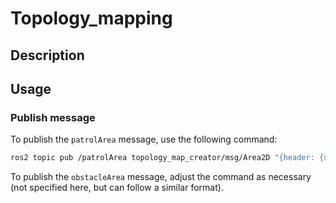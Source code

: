 # Topology_mapping

## Description

## Usage
### Publish message
To publish the `patrolArea` message, use the following command:

```bash
ros2 topic pub /patrolArea topology_map_creator/msg/Area2D "{header: {stamp: {sec: 0, nanosec: 0}, frame_id: 'map'}, points: [{x: 1.0, y: 2.0, z: 0.0}, {x: 3.0, y: 4.0, z: 0.0}]}}"
```

To publish the `obstacleArea` message, adjust the command as necessary (not specified here, but can follow a similar format).
